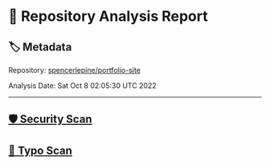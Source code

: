 # 🧪 Repository Analysis Report

## 🏷️ Metadata

Repository:
[spencerlepine/portfolio-site](https://github.com/spencerlepine/portfolio-site)

Analysis Date:
Sat Oct  8 02:05:30 UTC 2022

---

## [🛡️ Security Scan](./security)


## [🚫 Typo Scan](./typos)


